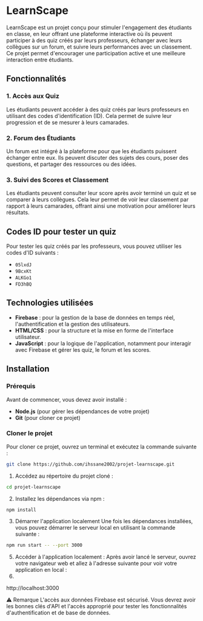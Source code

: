 # LearnScape

LearnScape est un projet conçu pour stimuler l'engagement des étudiants en classe, en leur offrant une plateforme interactive où ils peuvent participer à des quiz créés par leurs professeurs, échanger avec leurs collègues sur un forum, et suivre leurs performances avec un classement. Ce projet permet d'encourager une participation active et une meilleure interaction entre étudiants.

## Fonctionnalités

### 1. **Accès aux Quiz**
Les étudiants peuvent accéder à des quiz créés par leurs professeurs en utilisant des codes d'identification (ID). Cela permet de suivre leur progression et de se mesurer à leurs camarades.

### 2. **Forum des Étudiants**
Un forum est intégré à la plateforme pour que les étudiants puissent échanger entre eux. Ils peuvent discuter des sujets des cours, poser des questions, et partager des ressources ou des idées.

### 3. **Suivi des Scores et Classement**
Les étudiants peuvent consulter leur score après avoir terminé un quiz et se comparer à leurs collègues. Cela leur permet de voir leur classement par rapport à leurs camarades, offrant ainsi une motivation pour améliorer leurs résultats.

## Codes ID pour tester un quiz
Pour tester les quiz créés par les professeurs, vous pouvez utiliser les codes d'ID suivants :

- `05lxdJ`
- `9BcxKt`
- `ALKGo1`
- `FD3hBQ`

## Technologies utilisées

- **Firebase** : pour la gestion de la base de données en temps réel, l'authentification et la gestion des utilisateurs.
- **HTML/CSS** : pour la structure et la mise en forme de l'interface utilisateur.
- **JavaScript** : pour la logique de l'application, notamment pour interagir avec Firebase et gérer les quiz, le forum et les scores.

## Installation

### Prérequis
Avant de commencer, vous devez avoir installé :
- **Node.js** (pour gérer les dépendances de votre projet)
- **Git** (pour cloner ce projet)

### Cloner le projet

Pour cloner ce projet, ouvrez un terminal et exécutez la commande suivante :

```bash
git clone https://github.com/ihssane2002/projet-learnscape.git
```
1. Accédez au répertoire du projet cloné :
```bash
cd projet-learnscape
```

2. Installez les dépendances via npm  :
```bash
npm install
```
3. Démarrer l'application localement
Une fois les dépendances installées, vous pouvez démarrer le serveur local en utilisant la commande suivante :
```bash
npm run start -- --port 3000
```
5. Accéder à l'application localement : Après avoir lancé le serveur, ouvrez votre navigateur web et allez à l'adresse suivante pour voir votre application en local :
6. 
http://localhost:3000

 ⚠️  Remarque
L'accès aux données Firebase est sécurisé. Vous devrez avoir les bonnes clés d'API et l'accès approprié pour tester les fonctionnalités d'authentification et de base de données.
